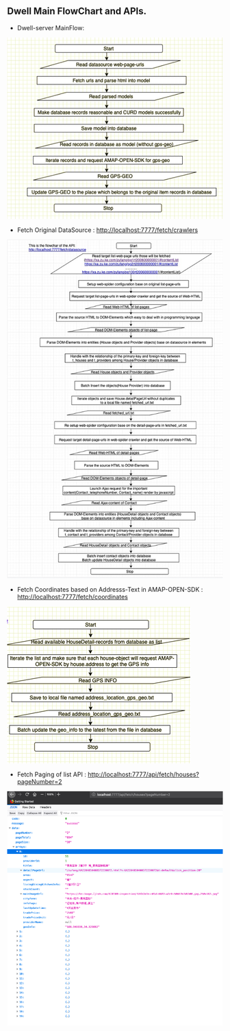 ## Dwell Main FlowChart and APIs.  

+ Dwell-server MainFlow:  

![](resource/api-main-flow.png)



+ Fetch Original DataSource :  [http://localhost:7777/fetch/crawlers]()  

![](resource/fetch-crawlers.jpg)  


+ Fetch Coordinates based on Addresss-Text in AMAP-OPEN-SDK : [http://localhost:7777/fetch/coordinates]()

![](resource/fetch-coordinates.png)


+ Fetch Paging of list API : [http://localhost:7777/api/fetch/houses?pageNumber=2]() 

![](resource/paging-api.png)
